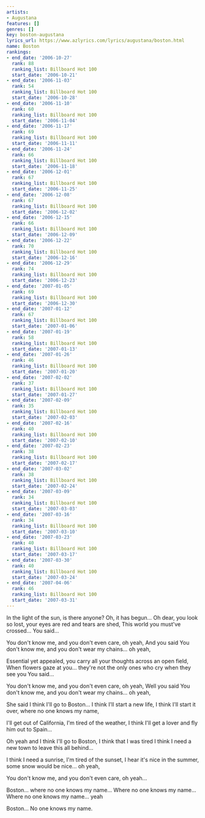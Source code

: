 ```yaml
---
artists:
- Augustana
features: []
genres: []
key: boston-augustana
lyrics_url: https://www.azlyrics.com/lyrics/augustana/boston.html
name: Boston
rankings:
- end_date: '2006-10-27'
  rank: 88
  ranking_list: Billboard Hot 100
  start_date: '2006-10-21'
- end_date: '2006-11-03'
  rank: 54
  ranking_list: Billboard Hot 100
  start_date: '2006-10-28'
- end_date: '2006-11-10'
  rank: 60
  ranking_list: Billboard Hot 100
  start_date: '2006-11-04'
- end_date: '2006-11-17'
  rank: 69
  ranking_list: Billboard Hot 100
  start_date: '2006-11-11'
- end_date: '2006-11-24'
  rank: 66
  ranking_list: Billboard Hot 100
  start_date: '2006-11-18'
- end_date: '2006-12-01'
  rank: 67
  ranking_list: Billboard Hot 100
  start_date: '2006-11-25'
- end_date: '2006-12-08'
  rank: 67
  ranking_list: Billboard Hot 100
  start_date: '2006-12-02'
- end_date: '2006-12-15'
  rank: 66
  ranking_list: Billboard Hot 100
  start_date: '2006-12-09'
- end_date: '2006-12-22'
  rank: 70
  ranking_list: Billboard Hot 100
  start_date: '2006-12-16'
- end_date: '2006-12-29'
  rank: 74
  ranking_list: Billboard Hot 100
  start_date: '2006-12-23'
- end_date: '2007-01-05'
  rank: 69
  ranking_list: Billboard Hot 100
  start_date: '2006-12-30'
- end_date: '2007-01-12'
  rank: 67
  ranking_list: Billboard Hot 100
  start_date: '2007-01-06'
- end_date: '2007-01-19'
  rank: 58
  ranking_list: Billboard Hot 100
  start_date: '2007-01-13'
- end_date: '2007-01-26'
  rank: 46
  ranking_list: Billboard Hot 100
  start_date: '2007-01-20'
- end_date: '2007-02-02'
  rank: 37
  ranking_list: Billboard Hot 100
  start_date: '2007-01-27'
- end_date: '2007-02-09'
  rank: 35
  ranking_list: Billboard Hot 100
  start_date: '2007-02-03'
- end_date: '2007-02-16'
  rank: 40
  ranking_list: Billboard Hot 100
  start_date: '2007-02-10'
- end_date: '2007-02-23'
  rank: 38
  ranking_list: Billboard Hot 100
  start_date: '2007-02-17'
- end_date: '2007-03-02'
  rank: 38
  ranking_list: Billboard Hot 100
  start_date: '2007-02-24'
- end_date: '2007-03-09'
  rank: 34
  ranking_list: Billboard Hot 100
  start_date: '2007-03-03'
- end_date: '2007-03-16'
  rank: 34
  ranking_list: Billboard Hot 100
  start_date: '2007-03-10'
- end_date: '2007-03-23'
  rank: 40
  ranking_list: Billboard Hot 100
  start_date: '2007-03-17'
- end_date: '2007-03-30'
  rank: 40
  ranking_list: Billboard Hot 100
  start_date: '2007-03-24'
- end_date: '2007-04-06'
  rank: 46
  ranking_list: Billboard Hot 100
  start_date: '2007-03-31'
---
```


In the light of the sun, is there anyone? Oh, it has begun...
Oh dear, you look so lost, your eyes are red and tears are shed,
This world you must've crossed...
You said...

You don't know me, and you don't even care, oh yeah,
And you said
You don't know me, and you don't wear my chains... oh yeah,

Essential yet appealed, you carry all your thoughts across an open field,
When flowers gaze at you... they're not the only ones who cry when they see you
You said...

You don't know me, and you don't even care, oh yeah,
Well you said
You don't know me, and you don't wear my chains... oh yeah,

She said I think I'll go to Boston...
I think I'll start a new life,
I think I'll start it over, where no one knows my name,

I'll get out of California,
I'm tired of the weather,
I think I'll get a lover and fly him out to Spain...

Oh yeah and I think I'll go to Boston,
I think that I was tired
I think I need a new town to leave this all behind...

I think I need a sunrise,
I'm tired of the sunset,
I hear it's nice in the summer, some snow would be nice... oh yeah,

You don't know me, and you don't even care, oh yeah...

Boston... where no one knows my name...
Where no one knows my name...
Where no one knows my name... yeah

Boston...
No one knows my name.



